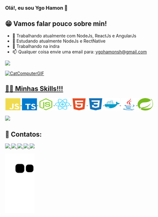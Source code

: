 ### Olá!, eu sou Ygo Hamon 👋

## 😁 Vamos falar pouco sobre min!

- 🔭 Trabalhando atualmente com NodeJs, ReactJs e AngularJs
- 🌱 Estudando atualmente NodeJs e RectNative
- 👯 Trabalhando na indra
- 📫 Qualquer coisa envie uma email para: ygohamonsh@gmail.com
 
 
<div aling="center">
  <a href="https://github.com/ygohamon">
  <img height="180em" src="https://github-readme-stats.vercel.app/api/?username=ygohamon&show_icons=true&theme=blue-green&include_all_comits=true&count_private=true"/>
  
   ![CatComputerGIF](https://user-images.githubusercontent.com/31461178/145721200-2423d30a-ddd4-4a45-bf1d-580d82010c63.gif)

 <div/>

## 🧑‍💻 Minhas Skills!!!
<div >
<!--   JavaScript -->
  <img align="center" alt="Ygo-Js" height="40" width="50"  src="https://raw.githubusercontent.com/devicons/devicon/master/icons/javascript/javascript-plain.svg">
<!--   TypeScript -->
  <img align="center" alt="Ygo-Ts" height="40" width="50" src="https://raw.githubusercontent.com/devicons/devicon/master/icons/typescript/typescript-plain.svg">
<!--  NodeJs -->
 <img align="center" alt="Ygo-Node" height="40" width="50" src="https://raw.githubusercontent.com/devicons/devicon/master/icons/nodejs/nodejs-original.svg">
<!--   React -->
  <img align="center" alt="Ygo-React" height="40" width="50" src="https://raw.githubusercontent.com/devicons/devicon/master/icons/react/react-original.svg">
<!--   Html -->
  <img align="center" alt="Ygo-HTML" height="40" width="50" src="https://raw.githubusercontent.com/devicons/devicon/master/icons/html5/html5-plain.svg">
<!--  CSS -->
  <img align="center" alt="Ygo-CSS" height="40" width="50" src="https://raw.githubusercontent.com/devicons/devicon/master/icons/css3/css3-plain.svg"> 
<!--   Docker -->
  <img align="center" alt="Ygo-Docke" height="40" width="50" src="https://raw.githubusercontent.com/devicons/devicon/master/icons/docker/docker-plain.svg">
<!--   Java -->
  <img align="center" alt="Ygo-Java" height="40" width="50" src="https://raw.githubusercontent.com/devicons/devicon/master/icons/java/java-original.svg">
<!--   Spring -->
  <img align="center" alt="Ygo-Spring" height="40" width="50" src="https://raw.githubusercontent.com/devicons/devicon/master/icons/spring/spring-original.svg">
</div><br>
   
  <a href="https://github.com/ygohamon">
  <img height="200em" src="https://github-readme-stats.vercel.app/api/top-langs/?username=ygohamon&layout=compact&langs_count=7&theme=blue-green"/><br>
  </a>
   
## 📲 Contatos:
    
<div> 
  <a href = "mailto:ygohamonsh@gmail.com" >
    <img src="https://img.shields.io/badge/Gmail-D14836?style=for-the-badge&logo=gmail&logoColor=white"/>
  </a>
  <a href = "mailto:igohamon40@hotmail.com">
    <img src="https://img.shields.io/badge/Microsoft_Outlook-0078D4?style=for-the-badge&logo=microsoft-outlook&logoColor=white">
  </a>
  <a href = "https://www.instagram.com/ygobarao/">
    <img src="https://img.shields.io/badge/Instagram-E4405F?style=for-the-badge&logo=instagram&logoColor=white">
  </a>
  <a href="https://www.facebook.com/ygohamon">
    <img src="https://img.shields.io/badge/Facebook-1877F2?style=for-the-badge&logo=facebook&logoColor=white">
  </a> 
  <a href="https://www.linkedin.com/in/ygohamon/">
    <img src="https://img.shields.io/badge/LinkedIn-0077B5?style=for-the-badge&logo=linkedin&logoColor=white">
  </a> 
  
  ![Snake animation](https://github.com/ygohamon/YgoHamon/blob/output/github-contribution-grid-snake.svg)
<div/>
